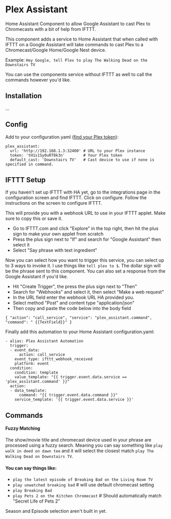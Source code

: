 # Plex Assistant
Home Assistant Component to allow Google Assistant to cast Plex to Chromecasts with a bit of help from IFTTT.

This component adds a service to Home Assistant that when called with IFTTT on a Google Assistant will take commands to cast Plex to a Chromecast/Google Home/Google Nest device.

Example: `Hey Google, tell Plex to play The Walking Dead on the Downstairs TV`

You can use the components service without IFTTT as well to call the commands however you'd like.

## Installation
...

## Config
Add to your configuration.yaml ([find your Plex token](https://support.plex.tv/articles/204059436-finding-an-authentication-token-x-plex-token/)):
```
plex_assistant:
  url: 'http://192.168.1.3:32400' # URL to your Plex instance
  token: 'tH1s1Sy0uRT0k3n'        # Your Plex token
  default_cast: 'Downstairs TV'   # Cast device to use if none is specified in command.
```

## IFTTT Setup

If you haven't set up IFTTT with HA yet, go to the integrations page in the configuration screen and find IFTTT. Click on configure. Follow the instructions on the screen to configure IFTTT.

This will provide you with a webhook URL to use in your IFTTT applet. Make sure to copy this or save it.

* Go to IFTTT.com and click "Explore" in the top right, then hit the plus sign to make your own applet from scratch
* Press the plus sign next to "If" and search for "Google Assistant" then select it
* Select "Say phrase with text ingredient"

Now you can select how you want to trigger this service, you can select up to 3 ways to invoke it. I use things like `tell plex to $`.
The dollar sign will be the phrase sent to this component. You can also set a response from the Google Assistant if you'd like.

* Hit "Create Trigger", the press the plus sign next to "Then"
* Search for "Webhooks" and select it, then select "Make a web request"
* In the URL field enter the webhook URL HA provided you.
* Select method "Post" and content type "application/json"
* Then copy and paste the code below into the body field

```{ "action": "call_service", "service": "plex_assistant.command", "command": " {{TextField}}" }```

Finally add this automation to your Home Assistant configuration.yaml:

```
- alias: Plex Assistant Automation
  trigger:
  - event_data:
      action: call_service
    event_type: ifttt_webhook_received
    platform: event
  condition:
    condition: template
    value_template: "{{ trigger.event.data.service == 'plex_assistant.command' }}"
  action:
  - data_template:
      command: "{{ trigger.event.data.command }}"
    service_template: '{{ trigger.event.data.service }}'
```

## Commands

#### Fuzzy Matching
The show/movie title and chromecast device used in your phrase are processed using a fuzzy search. Meaning you can say something like `play walk in deed on dawn tee` and it will select the closest match `play The Walking Dead on Downstairs TV`.

#### You can say things like:
* `play the latest episode of Breaking Bad on the Living Room TV`
* `play unwatched breaking bad` # will use default chromecast setting
* `play Breaking Bad`
* `play Pets 2 on the Kitchen Chromecast` # Should automatically match "Secret Life of Pets 2"

Season and Episode selection aren't built in yet.

